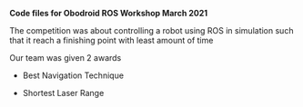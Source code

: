 **Code files for Obodroid ROS Workshop March 2021**

The competition was about controlling a robot using ROS in simulation such that it reach a finishing point with least amount of time


Our team was given 2 awards

- Best Navigation Technique 

- Shortest Laser Range 
